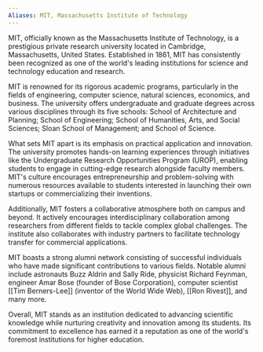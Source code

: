 ```yaml
---
Aliases: MIT, Massachusetts Institute of Technology
---
```


MIT, officially known as the Massachusetts Institute of Technology, is a prestigious private research university located in Cambridge, Massachusetts, United States. Established in 1861, MIT has consistently been recognized as one of the world's leading institutions for science and technology education and research.

MIT is renowned for its rigorous academic programs, particularly in the fields of engineering, computer science, natural sciences, economics, and business. The university offers undergraduate and graduate degrees across various disciplines through its five schools: School of Architecture and Planning; School of Engineering; School of Humanities, Arts, and Social Sciences; Sloan School of Management; and School of Science.

What sets MIT apart is its emphasis on practical application and innovation. The university promotes hands-on learning experiences through initiatives like the Undergraduate Research Opportunities Program (UROP), enabling students to engage in cutting-edge research alongside faculty members. MIT's culture encourages entrepreneurship and problem-solving with numerous resources available to students interested in launching their own startups or commercializing their inventions.

Additionally, MIT fosters a collaborative atmosphere both on campus and beyond. It actively encourages interdisciplinary collaboration among researchers from different fields to tackle complex global challenges. The institute also collaborates with industry partners to facilitate technology transfer for commercial applications.

MIT boasts a strong alumni network consisting of successful individuals who have made significant contributions to various fields. Notable alumni include astronauts Buzz Aldrin and Sally Ride, physicist Richard Feynman, engineer Amar Bose (founder of Bose Corporation), computer scientist [[Tim Berners-Lee]] (inventor of the World Wide Web), [[Ron Rivest]], and many more.

Overall, MIT stands as an institution dedicated to advancing scientific knowledge while nurturing creativity and innovation among its students. Its commitment to excellence has earned it a reputation as one of the world's foremost institutions for higher education.